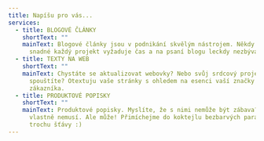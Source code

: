 ```yaml
---
title: Napíšu pro vás...
services:
  - title: BLOGOVÉ ČLÁNKY
    shortText: ""
    mainText: Blogové články jsou v podnikání skvělým nástrojem. Někdy to ale není
      snadné každý projekt vyžaduje čas a na psaní blogu leckdy nezbývá prostor.
  - title: TEXTY NA WEB
    shortText: ""
    mainText: Chystáte se aktualizovat webovky? Nebo svůj srdcový projekt teprve
      spouštíte? Otextuju vaše stránky s ohledem na esenci vaší značky i na
      zákazníka.
  - title: PRODUKTOVÉ POPISKY
    shortText: ""
    mainText: Produktové popisky. Myslíte, že s nimi nemůže být zábava? No… popravdě
      vlastně nemusí. Ale může! Přimíchejme do koktejlu bezbarvých parametrů
      trochu šťávy :)
---
```

